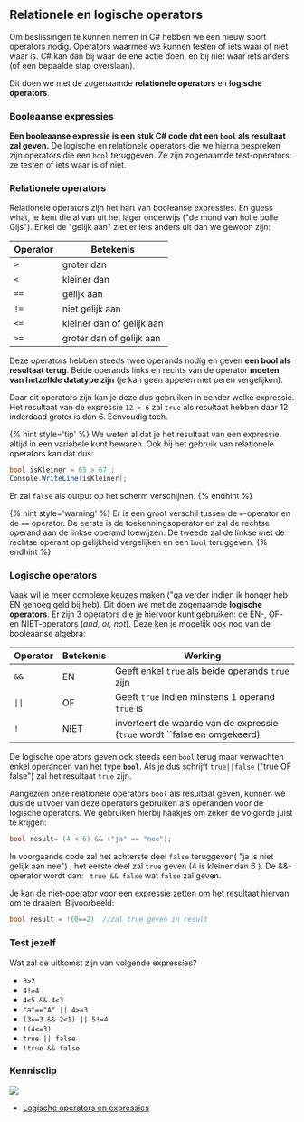 ## Relationele en logische operators

Om beslissingen te kunnen nemen in C# hebben we een nieuw soort operators nodig. Operators waarmee we kunnen testen of iets waar of niet waar is. C# kan dan bij waar de ene actie doen, en bij niet waar iets anders (of een bepaalde stap overslaan). 

Dit doen we met de zogenaamde **relationele operators** en **logische operators**.

### Booleaanse expressies

**Een booleaanse expressie is een stuk C# code dat een ``bool`` als resultaat zal geven.**  De logische en relationele operators die we hierna bespreken zijn operators die een ``bool`` teruggeven. Ze zijn zogenaamde test-operators: ze testen of iets waar is of niet.

### Relationele operators

Relationele operators zijn het hart van booleanse expressies. En guess what, je kent die al van uit het lager onderwijs ("de mond van holle bolle Gijs"). Enkel de "gelijk aan" ziet er iets anders uit dan we gewoon zijn:

| Operator| Betekenis| 
| ---------| ---------|
| ``>`` |groter dan| 
| ``<`` |kleiner dan| 
| ``==`` |gelijk aan | 
| ``!=`` |niet gelijk aan| 
| ``<=`` |kleiner dan of gelijk aan| 
| ``>=`` |groter dan of gelijk aan| 

Deze operators hebben steeds twee operands nodig en geven **een bool als resultaat terug**. Beide operands links en rechts van de operator **moeten van hetzelfde datatype zijn** (je kan geen appelen met peren vergelijken).

Daar dit operators zijn kan je deze dus gebruiken in eender welke expressie. Het resultaat van de expressie ``12 > 6`` zal ``true`` als resultaat hebben daar 12 inderdaad groter is dan 6. Eenvoudig toch.

{% hint style='tip' %}
We weten al dat je het resultaat van een expressie altijd in een variabele kunt bewaren. Ook bij het gebruik van relationele operators kan dat dus:

```csharp
bool isKleiner = 65 > 67 ;
Console.WriteLine(isKleiner);
```

Er zal `false` als output op het scherm verschijnen.
{% endhint %}

{% hint style='warning' %}
Er is een groot verschil tussen de ``=``-operator en de ``==`` operator. De eerste is de toekenningsoperator en zal de rechtse operand aan de linkse operand toewijzen. De tweede zal de linkse met de rechtse operant op gelijkheid vergelijken en een ``bool`` teruggeven.
{% endhint %}

### Logische operators

Vaak wil je meer complexe keuzes maken ("ga verder indien ik honger heb EN genoeg geld bij heb). Dit doen we met de zogenaamde  **logische operators**. Er zijn 3 operators die je hiervoor kunt gebruiken: de EN-, OF- en NIET-operators (*and, or, not*). Deze ken je mogelijk ook nog van de booleaanse algebra:

| Operator| Betekenis| Werking|
| ---------|---------|---------|
| ``&&`` | EN | Geeft enkel ``true`` als beide operands ``true`` zijn|
| <code>&#124;&#124;</code> | OF| Geeft  ``true`` indien minstens 1 operand ``true`` is|
| ``!``  | NIET| inverteert de waarde van de expressie (``true`` wordt ``false en omgekeerd)

De logische operators geven ook steeds een ``bool`` terug maar verwachten enkel operanden van het type **``bool``**. Als je dus schrijft ``true||false``  ("true OF false") zal het resultaat ``true`` zijn.

Aangezien onze relationele operators ``bool`` als resultaat geven, kunnen we dus de uitvoer van deze operators gebruiken als operanden voor de logische operators. We gebruiken hierbij haakjes om zeker de volgorde juist te krijgen:

```csharp
bool result= (4 < 6) && ("ja" == "nee");
```

In voorgaande code zal het achterste deel ``false`` teruggeven( "ja is niet gelijk aan nee") , het eerste deel zal ``true`` geven (4 is kleiner dan 6 ). De &&-operator wordt dan: `` true && false`` wat ``false`` zal geven.

Je kan de niet-operator voor een expressie zetten om het resultaat hiervan om te draaien. Bijvoorbeeld:

```csharp
bool result = !(0==2)  //zal true geven in result
```

### Test jezelf
Wat zal de uitkomst zijn van volgende expressies?

* ``3>2 ``
* ``4!=4`` 
* ``4<5 && 4<3``
* ``"a"=="A" || 4>=3``
* ``(3==3 && 2<1) || 5!=4``
* ``!(4<=3)``
* ``true || false``
* ``!true && false``

<!---NOBOOKSTART--->
### Kennisclip
![](../assets/infoclip.png)
* [Logische operators en expressies ](https://ap.cloud.panopto.eu/Panopto/Pages/Viewer.aspx?id=4602c8f9-1540-427e-8fd8-a91100bc3abb)
<!---NOBOOKEND--->
